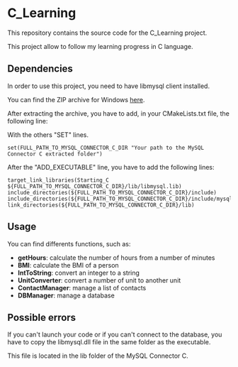 # C_Learning

This repository contains the source code for the C_Learning project.

This project allow to follow my learning progress in C language.

## Dependencies

In order to use this project, you need to have libmysql client installed.

You can find the ZIP archive for Windows [here](https://downloads.mysql.com/archives/c-c/).

After extracting the archive, you have to add, in your CMakeLists.txt file, the following line:

With the others "SET" lines.
```
set(FULL_PATH_TO_MYSQL_CONNECTOR_C_DIR "Your path to the MySQL Connector C extracted folder")
```

After the "ADD_EXECUTABLE" line, you have to add the following lines:
```
target_link_libraries(Starting_C ${FULL_PATH_TO_MYSQL_CONNECTOR_C_DIR}/lib/libmysql.lib)
include_directories(${FULL_PATH_TO_MYSQL_CONNECTOR_C_DIR}/include)
include_directories(${FULL_PATH_TO_MYSQL_CONNECTOR_C_DIR}/include/mysql)
link_directories(${FULL_PATH_TO_MYSQL_CONNECTOR_C_DIR}/lib)
```

## Usage

You can find differents functions, such as:
* **getHours**: calculate the number of hours from a number of minutes
* **BMI**: calculate the BMI of a person
* **IntToString**: convert an integer to a string
* **UnitConverter**: convert a number of unit to another unit
* **ContactManager**: manage a list of contacts
* **DBManager**: manage a database

## Possible errors

If you can't launch your code or if you can't connect to the database, you have to copy the libmysql.dll file in the same folder as the executable.

This file is located in the lib folder of the MySQL Connector C.

